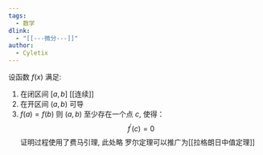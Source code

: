 ```yaml
---
tags:
  - 数学
dlink:
  - "[[---微分---]]"
author:
  - Cyletix
---
```

设函数 $f(x)$ 满足: 
1. 在闭区间 $[a,b]$ [[连续]]
2. 在开区间 $(a,b)$ 可导
3. $f(a)=f(b)$
则 $(a,b)$ 至少存在一个点 $c$, 使得：
$$f ^ { \prime } ( c ) = 0$$
证明过程使用了费马引理, 此处略
罗尔定理可以推广为[[拉格朗日中值定理]]